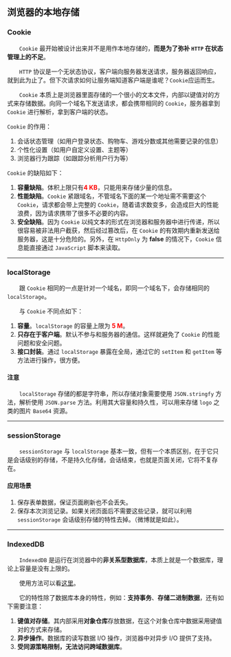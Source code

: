 ## **浏览器的本地存储**

### **Cookie**

&emsp;&emsp;`Cookie` 最开始被设计出来并不是用作本地存储的，**而是为了弥补 `HTTP` 在状态管理上的不足**。

&emsp;&emsp;`HTTP` 协议是一个无状态协议，客户端向服务器发送请求，服务器返回响应，就到此为止了。但下次请求如何让服务端知道客户端是谁呢？`Cookie`应运而生。

&emsp;&emsp;`Cookie` 本质上是浏览器里面存储的一个很小的文本文件，内部以键值对的方式来存储数据。向同一个域名下发送请求，都会携带相同的 `Cookie`，服务器拿到 `Cookie` 进行解析，拿到客户端的状态。

`Cookie` 的作用：
1. 会话状态管理（如用户登录状态、购物车、游戏分数或其他需要记录的信息）
2. 个性化设置（如用户自定义设置、主题等）
3. 浏览器行为跟踪（如跟踪分析用户行为等）

`Cookie` 的缺陷如下：
1. **容量缺陷**。体积上限只有<font color="red">**4 KB**</font>，只能用来存储少量的信息。
2. **性能缺陷**。`Cookie` 紧跟域名，不管域名下面的某一个地址需不需要这个 `Cookie`，请求都会带上完整的 `Cookie`，随着请求数变多，会造成巨大的性能浪费，因为请求携带了很多不必要的内容。
3. **安全缺陷**。因为 `Cookie` 以纯文本的形式在浏览器和服务器中进行传递，所以很容易被非法用户截获，然后经过篡改后，在 `Cookie` 的有效期内重新发送给服务器，这是十分危险的。另外，在 `HttpOnly` 为 **false** 的情况下，`Cookie` 信息能直接通过 `JavaScript` 脚本来读取。

---
### **localStorage**

&emsp;&emsp;跟 `Cookie` 相同的一点是针对一个域名，即同一个域名下，会存储相同的 `localStorage`。

&emsp;&emsp;与 `Cookie` 不同点如下：
1. **容量**。`localStorage` 的容量上限为 <font color="red">**5 M**</font>。
2. **只存在于客户端**。默认不参与和服务器的通信。这样就避免了 `Cookie` 的性能问题和安全问题。
3. **接口封装**。通过 `localStorage` 暴露在全局，通过它的 `setItem` 和 `getItem` 等方法进行操作，很方便。

#### 注意

&emsp;&emsp;`localStorage` 存储的都是字符串，所以存储对象需要使用 `JSON.stringfy` 方法，解析使用 `JSON.parse` 方法。利用其大容量和持久性，可以用来存储 `logo` 之类的图片 `Base64` 资源。

---
### **sessionStorage**

&emsp;&emsp;`sessionStorage` 与 `localStorage` 基本一致，但有一个本质区别，在于它只是会话级别的存储，不是持久化存储，会话结束，也就是页面关闭，它将不复存在。

#### 应用场景
1. 保存表单数据，保证页面刷新也不会丢失。
2. 保存本次浏览记录。如果关闭页面后不需要这些记录，就可以利用 `sessionStorage` 会话级别存储的特性去掉。（微博就是如此）。

---
### **IndexedDB**

&emsp;&emsp;`IndexedDB` 是运行在浏览器中的**非关系型数据库**，本质上就是一个数据库，理论上容量是没有上限的。

&emsp;&emsp;使用方法可以看[这里](https://developer.mozilla.org/zh-CN/docs/Web/API/IndexedDB_API/Using_IndexedDB)。

&emsp;&emsp;它的特性除了数据库本身的特性，例如：**支持事务**、**存储二进制数据**，还有如下需要注意：
1. **键值对存储**。其内部采用**对象仓库**存放数据，在这个对象仓库中数据采用键值对的方式来存储。
2. **异步操作**。数据库的读写数据 I/O 操作，浏览器中对异步 I/O 提供了支持。
3. **受同源策略限制，无法访问跨域数据库**。